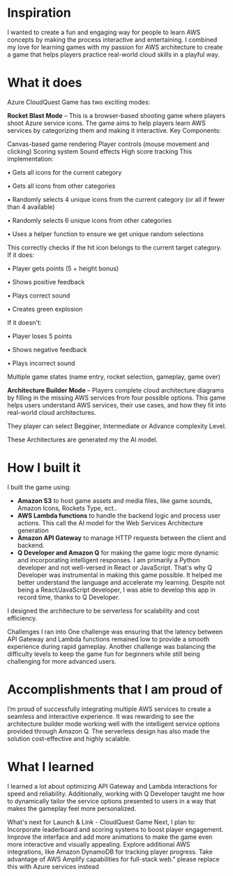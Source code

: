# Inspiration
I wanted to create a fun and engaging way for people to learn AWS concepts by making the process interactive and entertaining. I combined my love for learning games with my passion for AWS architecture to create a game that helps players practice real-world cloud skills in a playful way.

# What it does
Azure CloudQuest Game has two exciting modes:

**Rocket Blast Mode** – This is a browser-based shooting game where players shoot Azure service icons. The game aims to help players learn AWS services by categorizing them and making it interactive.
Key Components:

Canvas-based game rendering
Player controls (mouse movement and clicking)
Scoring system
Sound effects
High score tracking
This implementation:

• Gets all icons for the current category

• Gets all icons from other categories

• Randomly selects 4 unique icons from the current category (or all if fewer than 4 available)

• Randomly selects 6 unique icons from other categories

• Uses a helper function to ensure we get unique random selections

This correctly checks if the hit icon belongs to the current target category. If it does:

• Player gets points (5 + height bonus)

• Shows positive feedback

• Plays correct sound

• Creates green explosion

If it doesn't:

• Player loses 5 points

• Shows negative feedback

• Plays incorrect sound

Multiple game states (name entry, rocket selection, gameplay, game over)

**Architecture Builder Mode** – Players complete cloud architecture diagrams by filling in the missing AWS services from four possible options.
This game helps users understand AWS services, their use cases, and how they fit into real-world cloud architectures.

They player can select Begginer, Intermediate or Advance complexity Level.

These Architectures are generated my the AI model.

# How I built it
I built the game using:

- **Amazon S3** to host game assets and media files, like game sounds, Amazon Icons, Rockets Type, ect..
- **AWS Lambda functions**  to handle the backend logic and process user actions. This call the AI model for the Web Services Architecture generation
- **Amazon API Gateway** to manage HTTP requests between the client and backend.
- **Q Developer and Amazon Q**  for making the game logic more dynamic and incorporating intelligent responses. I am primarily a Python developer and not well-versed in React or JavaScript. That's why Q Developer was instrumental in making this game possible. It helped me better understand the language and accelerate my learning. Despite not being a React/JavaScript developer, I was able to develop this app in record time, thanks to Q Developer.
  
I designed the architecture to be serverless for scalability and cost efficiency.

Challenges I ran into
One challenge was ensuring that the latency between API Gateway and Lambda functions remained low to provide a smooth experience during rapid gameplay. Another challenge was balancing the difficulty levels to keep the game fun for beginners while still being challenging for more advanced users.

# Accomplishments that I am proud of
I’m proud of successfully integrating multiple AWS services to create a seamless and interactive experience. It was rewarding to see the architecture builder mode working well with the intelligent service options provided through Amazon Q. The serverless design has also made the solution cost-effective and highly scalable.

# What I learned
I learned a lot about optimizing API Gateway and Lambda interactions for speed and reliability. Additionally, working with Q Developer taught me how to dynamically tailor the service options presented to users in a way that makes the gameplay feel more personalized.

What's next for Launch & Link - CloudQuest Game
Next, I plan to:
Incorporate leaderboard and scoring systems to boost player engagement.
Improve the interface and add more animations to make the game even more interactive and visually appealing.
Explore additional AWS integrations, like Amazon DynamoDB for tracking player progress.
Take advantage of AWS Amplify capabilities for full-stack web." please replace this with Azure services instead
